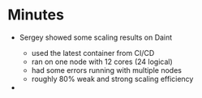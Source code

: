 # Minutes

- Sergey showed some scaling results on Daint
  - used the latest container from CI/CD
  - ran on one node with 12 cores (24 logical)
  - had some errors running with multiple nodes
  - roughly 80% weak and strong scaling efficiency

- 
